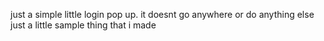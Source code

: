 just a simple little login pop up. it doesnt go anywhere or do anything else just a little sample thing that i made
